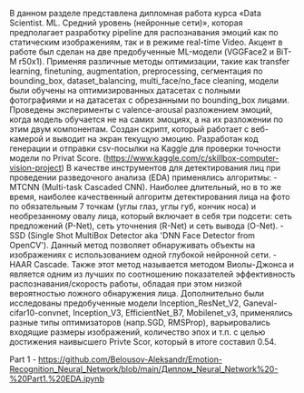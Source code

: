 В данном разделе представлена дипломная работа курса «Data Scientist. ML. Средний уровень (нейронные сети)», которая предполагает разработку pipeline для распознавания эмоций как по статическим изображениям, так и в режиме real-time Video.
Акцент в работе был сделан на две предобученные ML-модели (VGGFace2 и BiT-M r50x1). Применяя различные методы оптимизации, такие как transfer learning, finetuning, augmentation, preprocessing, сегментация по bounding_box, dataset_balancing, multi_face/no_face cleaning, модели были обучены на оптимизированных датасетах с полными фотографиями и на датасетах с обрезанными по bounding_box лицами. Проведены эксперименты с valence-arousal разложением эмоций, когда модель обучается не на самих эмоциях, а на их разложении по этим двум компонентам. Создан скрипт, который работает с веб-камерой и выводит на экран текущую эмоцию. Разработан код генерации и отправки csv-посылки на Kaggle для проверки точности модели по Privat Score. (https://www.kaggle.com/c/skillbox-computer-vision-project)
В качестве инструментов для детектирования лиц при проведении разведочного анализа (EDA) применялись алгоритмы:  - MTCNN (Multi-task Cascaded CNN). Наиболее длительный, но в то же время, наиболее качественный алгоритм детектирования лица на фото по обязательным 7 точкам (углы глаз, углы губ, кончик носа) и необрезанному овалу лица, который включает в себя три подсети: сеть предложений (P-Net), сеть уточнения (R-Net) и сеть вывода (O-Net). - SSD (Single Shot MultiBox Detector aka 'DNN Face Detector from OpenCV'). Данный метод позволяет обнаруживать объекты на изображениях с использованием одной глубокой нейронной сети. - HAAR Cascade. Также этот метод называется методом Виолы-Джонса и является одним из лучших по соотношению показателей эффективность распознавания/скорость работы, обладая при этом низкой вероятностью ложного обнаружения лица.
Дополнительно были исследованы предобученные модели Inception_ResNet_V2, Ganeval-cifar10-convnet, Inception_V3, EfficientNet_B7, Mobilenet_v3, применялись разные типы оптимизаторов (напр.SGD, RMSProp), варьировались входящие размеры изображений, количество эпох и т.п. с целью достижения наивысшего Privte Scor, который в итоге составил 0.54.

Part 1 - https://github.com/Belousov-Aleksandr/Emotion-Recognition_Neural_Network/blob/main/Диплом_Neural_Network%20-%20Part1.%20EDA.ipynb
